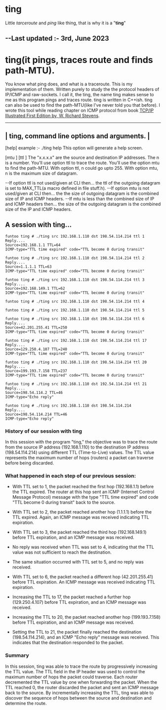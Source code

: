 ting
====
Little _tarceroute_ and _ping_ like thing, that is why it is a "**ting**"

--Last updated :- 3rd, June 2023
-----------------------------------

**ting**(it pings, traces route and finds path-MTU). 
====================================================
You know what ping does, and what is a traceroute. 
This is my implementation of them. Written purely to study the the protocol headers of IP/ICMP and raw-sockets. I call it, the ting, the name ting makes sense to me as this program pings and traces route. ting is written in C++ish. ting can also be used to find the path-MTU(like I've never told you that before). I wrote this tool while reading chapter on ICMP protocol from book [TCP/IP Illustrated First Edition by, ](https://en.wikipedia.org/wiki/TCP/IP_Illustrated)[W. Richard Stevens](https://en.wikipedia.org/wiki/W._Richard_Stevens).

---------------------------------------------
| ting, command line options and arguments. |
---------------------------------------------
 [help]
   example :- ./ting help
   This option will generate a help screen.

 <src x.x.x.x dst x.x.x.x> [mtu <n>] [ttl <n>]
   The "x.x.x.x" are the source and destination IP addresses. The n is a number. 
   You'll use option ttl to trace the route. 
   You'll use the option mtu to find the path-MTU. 
   With option ttl, n could go upto 255. 
   With option mtu, n is the maximum size of datagram. 

 --If option ttl is not used/given at CLI then... 
      the ttl of the outgoing datagram is set to MAX_TTL(a macro defined in file stuff.h).
 --If option mtu is not used/given at CLI then... 
      the the size of outgoing datagram is the combined size of IP and ICMP headers.
 --If mtu is less than the combined size of IP and ICMP headers then... 
      the size of the outgoing datagram is the combined size of the IP and ICMP headers. 


A session with ting...
------------------
````
funtoo ting # ./ting src 192.168.1.110 dst 198.54.114.214 ttl 1
Reply....
Source=192.168.1.1 TTL=64
ICMP-type="TTL time expired" code="TTL become 0 during transit"

funtoo ting # ./ting src 192.168.1.110 dst 198.54.114.214 ttl 2
Reply....
Source=1.1.1.1 TTL=63
ICMP-type="TTL time expired" code="TTL become 0 during transit"

funtoo ting # ./ting src 192.168.1.110 dst 198.54.114.214 ttl 3
Reply....
Source=192.168.149.1 TTL=62
ICMP-type="TTL time expired" code="TTL become 0 during transit"

funtoo ting # ./ting src 192.168.1.110 dst 198.54.114.214 ttl 4

funtoo ting # ./ting src 192.168.1.110 dst 198.54.114.214 ttl 5

funtoo ting # ./ting src 192.168.1.110 dst 198.54.114.214 ttl 6
Reply....
Source=42.201.255.41 TTL=250
ICMP-type="TTL time expired" code="TTL become 0 during transit"

funtoo ting # ./ting src 192.168.1.110 dst 198.54.114.214 ttl 17
Reply....
Source=129.250.4.107 TTL=240
ICMP-type="TTL time expired" code="TTL become 0 during transit"

funtoo ting # ./ting src 192.168.1.110 dst 198.54.114.214 ttl 20
Reply....
Source=199.193.7.158 TTL=237
ICMP-type="TTL time expired" code="TTL become 0 during transit"

funtoo ting # ./ting src 192.168.1.110 dst 192.54.114.214 ttl 21
Reply....
Source=198.54.114.2 TTL=46
ICMP-type="Echo reply"

funtoo ting # ./ting src 192.168.1.110 dst 198.54.114.214
Reply....
Source=198.54.114.214 TTL=46
ICMP-type="Echo reply"
````
### History of our session with ting
In this session with the program "ting," the objective was to trace the route from the source IP address (192.168.1.110) to the destination IP address (198.54.114.214) using different TTL (Time-to-Live) values. The TTL value represents the maximum number of hops (routers) a packet can traverse before being discarded.

### What happened in each step of our previous session:

- With TTL set to 1, the packet reached the first hop (192.168.1.1) before the TTL expired. The router at this hop sent an ICMP (Internet Control Message Protocol) message with the type "TTL time expired" and code "TTL become 0 during transit" back to the source.

- With TTL set to 2, the packet reached another hop (1.1.1.1) before the TTL expired. Again, an ICMP message was received indicating TTL expiration.

- With TTL set to 3, the packet reached the third hop (192.168.149.1) before TTL expiration, and an ICMP message was received.

- No reply was received when TTL was set to 4, indicating that the TTL value was not sufficient to reach the destination.

- The same situation occurred with TTL set to 5, and no reply was received.

- With TTL set to 6, the packet reached a different hop (42.201.255.41) before TTL expiration. An ICMP message was received indicating TTL expiration.

- Increasing the TTL to 17, the packet reached a further hop (129.250.4.107) before TTL expiration, and an ICMP message was received.

- Increasing the TTL to 20, the packet reached another hop (199.193.7.158) before TTL expiration, and an ICMP message was received.

- Setting the TTL to 21, the packet finally reached the destination (198.54.114.214), and an ICMP "Echo reply" message was received. This indicates that the destination responded to the packet.

### Summary
In this session, ting was able to trace the route by progressively increasing the TTL value. The TTL field in the IP header was used to control the maximum number of hops the packet could traverse. Each router decremented the TTL value by one when forwarding the packet. When the TTL reached 0, the router discarded the packet and sent an ICMP message back to the source. By incrementally increasing the TTL, ting was able to discover the sequence of hops between the source and destination and determine the route.


